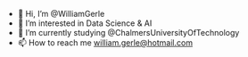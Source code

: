 - 👋 Hi, I’m @WilliamGerle
- 👀 I’m interested in Data Science & AI
- 🌱 I’m currently studying @ChalmersUniversityOfTechnology
- 📫 How to reach me william.gerle@hotmail.com

<!---
WilliamGerle/WilliamGerle is a ✨ special ✨ repository because its `README.md` (this file) appears on your GitHub profile.
You can click the Preview link to take a look at your changes.
--->
